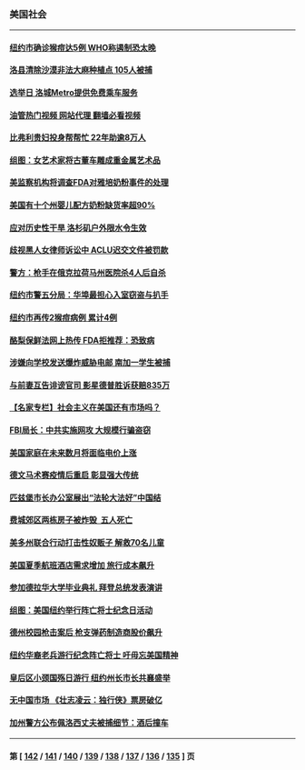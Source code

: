 ### 美国社会
---
#### [纽约市确诊猴痘达5例 WHO称遏制恐太晚](../../pages/ncid1078160/n13752109.md?06041645) 
#### [洛县清除沙漠非法大麻种植点 105人被捕](../../pages/ncid1078160/n13752115.md?06041645) 
#### [选举日 洛城Metro提供免费乘车服务](../../pages/ncid1078160/n13751996.md?06041645) 
#### [油管热门视频 网站代理 翻墙必看视频](http://209.222.30.114:81/youtube.html?06041645)
#### [比弗利贵妇投身帮帮忙 22年助逾8万人](../../pages/ncid1078160/n13751981.md?06041645) 
#### [组图：女艺术家将古董车雕成重金属艺术品](../../pages/ncid1078160/n13751476.md?06041645) 
#### [美监察机构将调查FDA对雅培奶粉事件的处理](../../pages/ncid1078160/n13751396.md?06041645) 
#### [美国有十个州婴儿配方奶粉缺货率超90%](../../pages/ncid1078160/n13751255.md?06041645) 
#### [应对历史性干旱 洛杉矶户外限水令生效](../../pages/ncid1078160/n13751293.md?06041645) 
#### [歧视黑人女律师诉讼中 ACLU迟交文件被罚款](../../pages/ncid1078160/n13751279.md?06041645) 
#### [警方：枪手在俄克拉荷马州医院杀4人后自杀](../../pages/ncid1078160/n13750651.md?06041645) 
#### [纽约市警五分局：华埠最担心入室窃盗与扒手](../../pages/ncid1078160/n13750679.md?06041645) 
#### [纽约市再传2猴痘病例 累计4例](../../pages/ncid1078160/n13750680.md?06041645) 
#### [酪梨保鲜法网上热传 FDA拒推荐：恐致病](../../pages/ncid1078160/n13750376.md?06041645) 
#### [涉嫌向学校发送爆炸威胁电邮 南加一学生被捕](../../pages/ncid1078160/n13750603.md?06041645) 
#### [与前妻互告诽谤官司 影星德普胜诉获赔835万](../../pages/ncid1078160/n13750495.md?06041645) 
#### [【名家专栏】社会主义在美国还有市场吗？](../../pages/ncid1078160/n13749378.md?06041645) 
#### [FBI局长：中共实施网攻 大规模行骗盗窃](../../pages/ncid1078160/n13750396.md?06041645) 
#### [美国家庭在未来数月将面临电价上涨](../../pages/ncid1078160/n13749694.md?06041645) 
#### [德文马术赛疫情后重启 彰显强大传统](../../pages/ncid1078160/n13749561.md?06041645) 
#### [匹兹堡市长办公室展出“法轮大法好”中国结](../../pages/ncid1078160/n13749721.md?06041645) 
#### [费城郊区两栋房子被炸毁  五人死亡](../../pages/ncid1078160/n13749707.md?06041645) 
#### [美多州联合行动打击性奴贩子 解救70名儿童](../../pages/ncid1078160/n13749628.md?06041645) 
#### [美国夏季航班酒店需求增加 旅行成本飙升](../../pages/ncid1078160/n13749528.md?06041645) 
#### [参加德拉华大学毕业典礼 拜登总统发表演讲](../../pages/ncid1078160/n13749553.md?06041645) 
#### [组图：美国纽约举行阵亡将士纪念日活动](../../pages/ncid1078160/n13749322.md?06041645) 
#### [德州校园枪击案后 枪支弹药制造商股价飙升](../../pages/ncid1078160/n13748997.md?06041645) 
#### [纽约华裔老兵游行纪念阵亡将士 吁毋忘美国精神](../../pages/ncid1078160/n13749122.md?06041645) 
#### [皇后区小颈国殇日游行 纽约州长市长共襄盛举](../../pages/ncid1078160/n13749115.md?06041645) 
#### [无中国市场 《壮志凌云：独行侠》票房破亿](../../pages/ncid1078160/n13749033.md?06041645) 
#### [加州警方公布佩洛西丈夫被捕细节：酒后撞车](../../pages/ncid1078160/n13748926.md?06041645) 

---
#### 第 [ [142](./142.md?06041645) / [141](./141.md?06041645) / [140](./140.md?06041645) / [139](./139.md?06041645) / [138](./138.md?06041645) / [137](./137.md?06041645) / [136](./136.md?06041645) / [135](./135.md?06041645) ] 页
